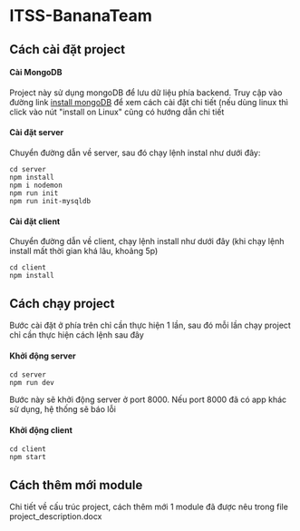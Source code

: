 # ITSS-BananaTeam

## Cách cài đặt project
#### Cài MongoDB
Project này sử dụng mongoDB để lưu dữ liệu phía backend. Truy cập vào đường link [install mongoDB](https://www.mongodb.com/docs/manual/tutorial/install-mongodb-on-windows/) để xem cách cài đặt chi tiết (nếu dùng linux thì click vào nút "install on Linux" cũng có hướng dẫn chi tiết
#### Cài đặt server
Chuyển đường dẫn về server, sau đó chạy lệnh instal như dưới đây:
```shell
cd server
npm install
npm i nodemon
npm run init
npm run init-mysqldb
```
#### Cài đặt client
Chuyển đường dẫn về client, chạy lệnh install như dưới đây (khi chạy lệnh install mất thời gian khá lâu, khoảng 5p)
```shell
cd client
npm install
```

## Cách chạy project
Bước cài đặt ở phía trên chỉ cần thực hiện 1 lần, sau đó mỗi lần chạy project chỉ cần thực hiện cách lệnh sau đây
#### Khởi động server
```shell
cd server
npm run dev
```
Bước này sẽ khởi động server ở port 8000. Nếu port 8000 đã có app khác sử dụng, hệ thống sẽ báo lỗi
#### Khởi động client
```shell
cd client
npm start
```

## Cách thêm mới module
Chi tiết về cấu trúc project, cách thêm mới 1 module đã được nêu trong file project_description.docx

